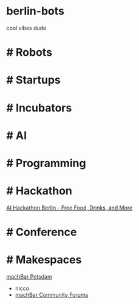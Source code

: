 # berlin-bots


cool vibes dude


# # Robots

# # Startups

# # Incubators

# # AI

# # Programming

# # Hackathon
[AI Hackathon Berlin - Free Food, Drinks, and More](https://www.eventbrite.de/e/ai-hackathon-berlin-free-food-drinks-and-more-tickets-53174719016?err=29)

# # Conference

# # Makespaces
[machBar Potsdam](https://machbar-potsdam.de/)
 - nicco
 - [machBar Community Forums](https://wilap.de)



